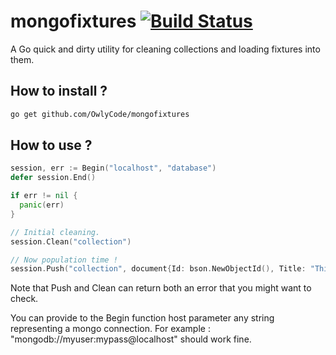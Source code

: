 mongofixtures [![Build Status](https://travis-ci.org/OwlyCode/mongofixtures.png)](https://travis-ci.org/OwlyCode/mongofixtures)
===============
A Go quick and dirty utility for cleaning collections and loading fixtures into them.

How to install ?
----------------

```bash
go get github.com/OwlyCode/mongofixtures
```

How to use ?
------------

```go
session, err := Begin("localhost", "database")
defer session.End()

if err != nil {
  panic(err)
}

// Initial cleaning.
session.Clean("collection")

// Now population time !
session.Push("collection", document{Id: bson.NewObjectId(), Title: "This is a demo"})
```

Note that Push and Clean can return both an error that you might want to check.

You can provide to the Begin function host parameter any string representing a mongo connection. For example : "mongodb://myuser:mypass@localhost" should work fine.

